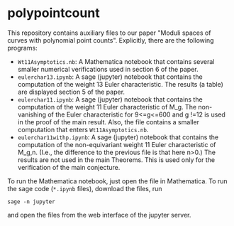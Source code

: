 # polypointcount

This repository contains auxiliary files to our paper "Moduli spaces of curves with polynomial point counts".
Explicitly, there are the following programs:

- `Wt11Asymptotics.nb`: A Mathematica notebook that contains several smaller numerical verifications used in section 6 of the paper.
- `eulerchar13.ipynb`: A sage (jupyter) notebook that contains the computation of the weight 13 Euler characteristic. The results (a table) are displayed section 5 of the paper.
- `eulerchar11.ipynb`: A sage (jupyter) notebook that contains the computation of the weight 11 Euler characteristic of M_g. The non-vanishing of the Euler characteristic for 9<=g<=600 and g !=12 is used in the proof of the main result. Also, the file contains a smaller computation that enters `Wt11Asymptotics.nb`.
- `eulerchar11withp.ipynb`: A sage (jupyter) notebook that contains the computation of the non-equivariant weight 11 Euler characteristic of M_g,n.
(I.e., the difference to the previous file is that here n>0.)
 The results are not used in the main Theorems. This is used only for the verification of the main conjecture.


To run the Mathematica notebook, just open the file in Mathematica.
To run the sage code (`*.ipynb` files), download the files, run
```
sage -n jupyter
```
and open the files from the web interface of the jupyter server.